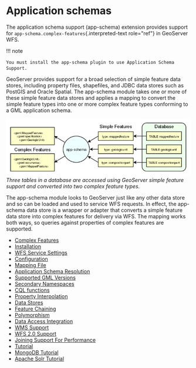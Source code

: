# Application schemas

The application schema support (app-schema) extension provides support for `app-schema.complex-features`{.interpreted-text role="ref"} in GeoServer WFS.

!!! note

    You must install the app-schema plugin to use Application Schema Support.

GeoServer provides support for a broad selection of simple feature data stores, including property files, shapefiles, and JDBC data stores such as PostGIS and Oracle Spatial. The app-schema module takes one or more of these simple feature data stores and applies a mapping to convert the simple feature types into one or more complex feature types conforming to a GML application schema.

![](app-schema.png)
*Three tables in a database are accessed using GeoServer simple feature support and converted into two complex feature types.*

The app-schema module looks to GeoServer just like any other data store and so can be loaded and used to service WFS requests. In effect, the app-schema data store is a wrapper or adapter that converts a simple feature data store into complex features for delivery via WFS. The mapping works both ways, so queries against properties of complex features are supported.

-   [Complex Features](complex-features.md)
-   [Installation](installation.md)
-   [WFS Service Settings](wfs-service-settings.md)
-   [Configuration](configuration.md)
-   [Mapping File](mapping-file.md)
-   [Application Schema Resolution](app-schema-resolution.md)
-   [Supported GML Versions](supported-gml-versions.md)
-   [Secondary Namespaces](secondary-namespaces.md)
-   [CQL functions](cql-functions.md)
-   [Property Interpolation](property-interpolation.md)
-   [Data Stores](data-stores.md)
-   [Feature Chaining](feature-chaining.md)
-   [Polymorphism](polymorphism.md)
-   [Data Access Integration](data-access-integration.md)
-   [WMS Support](wms-support.md)
-   [WFS 2.0 Support](wfs-2.0-support.md)
-   [Joining Support For Performance](joining.md)
-   [Tutorial](tutorial.md)
-   [MongoDB Tutorial](mongo-tutorial.md)
-   [Apache Solr Tutorial](solr-tutorial.md)
